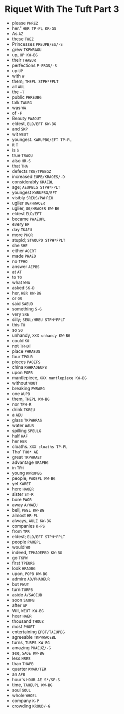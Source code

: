 # Riquet With The Tuft Part 3

* please `PHREZ`
* her." `HER TP-PL KR-GS`
* As `AZ`
* these `THEZ`
* Princesses `PREUPB/ES/-S`
* grew `TKPWRAOU`
* up, `UP KW-BG`
* their `THAEUR`
* perfections `P-FRGS/-S`
* up `UP`
* with `W`
* them; `THEPL STPH*FPLT`
* all `AUL`
* the `-T`
* public `PHREUBG`
* talk `TAUBG`
* was `WA`
* of `-F`
* Beauty `PWAOUT`
* eldest, `ELD/EFT KW-BG`
* and `SKP`
* wit `WEUT`
* youngest. `KWRUPBG/EFT TP-PL`
* it `T`
* is `S`
* true `TRAOU`
* also `HR-S`
* that `THA`
* defects `TKE/TPEBGZ`
* increased `EUPB/KRAOES/-D`
* considerably `KRAEBL`
* age; `AEUPBLG STPH*FPLT`
* youngest `KWRUPBG/EFT`
* visibly `SREUS/PWHREU`
* uglier `UG/HRAOER`
* uglier, `UG/HRAOER KW-BG`
* eldest `ELD/EFT`
* became `PWAEUPL`
* every `EF`
* day `TKAEU`
* more `PHOR`
* stupid; `STAOUPD STPH*FPLT`
* she `SHE`
* either `AOERT`
* made `PHAED`
* no `TPHO`
* answer `AEPBS`
* at `AT`
* to `TO`
* what `WHA`
* asked `SK-D`
* her, `HER KW-BG`
* or `OR`
* said `SAEUD`
* something `S-G`
* very `SRE`
* silly; `SEUL/HREU STPH*FPLT`
* this `TH`
* so `SO`
* unhandy, `XXX unhandy KW-BG`
* could `KO`
* not `TPHOT`
* place `PHRAEUS`
* four `TPOUR`
* pieces `PAOEFS`
* china `KWHRAOEUPB`
* upon `POPB`
* mantlepiece, `XXX mantlepiece KW-BG`
* without `WOUT`
* breaking `PWRAEG`
* one `WUPB`
* them, `THEPL KW-BG`
* nor `TPH-R`
* drink `TKREU`
* a `AEU`
* glass `TKPWHRAS`
* water `WAUR`
* spilling `SPEULG`
* half `HAF`
* her `HER`
* cloaths. `XXX cloaths TP-PL`
* Tho' `THO* AE`
* great `TKPWRAET`
* advantage `SRAPBG`
* in `TPH`
* young `KWRUPBG`
* people, `PAOEPL KW-BG`
* yet `KWRET`
* here `HAOER`
* sister `ST-R`
* bore `PWOR`
* away `A/WAEU`
* bell, `PWEL KW-BG`
* almost `HR-PL`
* always, `AULZ KW-BG`
* companies `K-PS`
* from `TPR`
* eldest; `ELD/EFT STPH*FPLT`
* people `PAOEPL`
* would `WO`
* indeed, `TPHAOEPBD KW-BG`
* go `TKPW`
* first `TPEURS`
* look `HRAOBG`
* upon, `POPB KW-BG`
* admire `AD/PHAOEUR`
* but `PWUT`
* turn `TURPB`
* aside `A/SAOEUD`
* soon `SAOPB`
* after `AF`
* Wit, `WEUT KW-BG`
* hear `HAER`
* thousand `THOUZ`
* most `PHOFT`
* entertaining `EPBT/TAEUPBG`
* agreeable `TKPWRAOEBL`
* turns, `TURPS KW-BG`
* amazing `PHAEUZ/-G`
* see, `SAOE KW-BG`
* less `HRES`
* than `THAPB`
* quarter `KWAR/TER`
* an `APB`
* hour's `HOUR AE S*/SP-S`
* time, `TAOEUPL KW-BG`
* soul `SOUL`
* whole `WHOEL`
* company `K-P`
* crowding `KROUD/-G`
